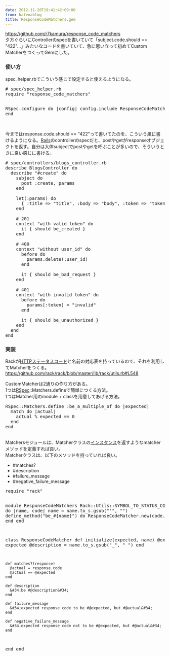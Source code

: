 ```yaml
---
date: 2012-11-28T19:41:42+09:00
from: hatenablog
title: ResponseCodeMatchers.gem
---
```


<p><a href="https://github.com/r7kamura/response_code_matchers">https://github.com/r7kamura/response_code_matchers</a><br />
夕方ぐらいにControllerのspecを書いていて「subject.code.should == "422"...」みたいなコードを書いていて、急に思い立って初めてCustom MatcherをつくってGemにした。</p><p></p>

<div class="section">
    <h3>使い方</h3>
    <p>spec_helper.rbでこういう感じで設定すると使えるようになる。</p>
<pre class="code" data-unlink># spec/spec_helper.rb
require &#34;response_code_matchers&#34;

RSpec.configure do |config|
  config.include ResponseCodeMatchers
end</pre><p><br />
今まではresponse.code.should == "422"って書いてたのを、こういう風に書けるようになる。<a class="keyword" href="http://d.hatena.ne.jp/keyword/Rails">Rails</a>のcontrollerのspecだと、postやgetがresponseオブジェクトを返す。自分は大体subjectでpostやgetを呼ぶことが多いので、そういうときに良い感じに書ける。</p><p></p>
<pre class="code" data-unlink># spec/controllers/blogs_controller.rb
describe BlogsController do
  describe &#34;#create&#34; do
    subject do
      post :create, params
    end

    let(:params) do
      { :title =&gt; &#34;title&#34;, :body =&gt; &#34;body&#34;, :token =&gt; &#34;token&#34;, :user_id =&gt; 1 }
    end

    # 201
    context &#34;with valid token&#34; do
      it { should be_created }
    end

    # 400
    context &#34;without user_id&#34; do
      before do
        params.delete(:user_id)
      end

      it { should be_bad_request }
    end

    # 401
    context &#34;with invalid token&#34; do
      before do
        params[:token] = &#34;invalid&#34;
      end

      it { should be_unauthorized }
    end
  end
end</pre>
</div>
<div class="section">
    <h3>実装</h3>
    <p>Rackが<a class="keyword" href="http://d.hatena.ne.jp/keyword/HTTP%A5%B9%A5%C6%A1%BC%A5%BF%A5%B9%A5%B3%A1%BC%A5%C9">HTTPステータスコード</a>と名前の対応表を持っているので、それを利用してMatcherをつくる。<br />
<a href="https://github.com/rack/rack/blob/master/lib/rack/utils.rb#L548">https://github.com/rack/rack/blob/master/lib/rack/utils.rb#L548</a></p><p>CustomMatcherは2通りの作り方がある。<br />
1つは<a class="keyword" href="http://d.hatena.ne.jp/keyword/RSpec">RSpec</a>::Matchers.defineで簡単につくる方法。<br />
1つはMatcher用のmodule + classを用意してあげる方法。</p>
<pre class="code" data-unlink>RSpec::Matchers.define :be_a_multiple_of do |expected|
  match do |actual|
    actual % expected == 0
  end
end</pre><p><br />
Matchersモジュールは、Matcherクラスの<a class="keyword" href="http://d.hatena.ne.jp/keyword/%A5%A4%A5%F3%A5%B9%A5%BF%A5%F3%A5%B9">インスタンス</a>を返すようなmatcherメソッドを定義すれば良い。<br />
Matcherクラスは、以下のメソッドを持っていれば良い。</p>

<ul>
<li>#matches?</li>
<li>#description</li>
<li>#failure_message</li>
<li>#negative_failure_message</li>
</ul><pre class="code" data-unlink>require &#34;rack&#34;

module ResponseCodeMatchers
  Rack::Utils::SYMBOL_TO_STATUS_CODE.each do |name, code|
    name = name.to_s.gsub(&#34;&#39;&#34;, &#34;&#34;)
    define_method(&#34;be_#{name}&#34;) do
      ResponseCodeMatcher.new(code.to_s, name)
    end
  end

  class ResponseCodeMatcher
    def initialize(expected, name)
      @expected    = expected
      @description = name.to_s.gsub(&#34;_&#34;, &#34; &#34;)
    end

    def matches?(response)
      @actual = response.code
      @actual == @expected
    end

    def description
      &#34;be #@description&#34;
    end

    def failure_message
      &#34;expected response code to be #@expected, but #@actual&#34;
    end

    def negative_failure_message
      &#34;expected response code not to be #@expected, but #@actual&#34;
    end
  end
end</pre>
</div>
